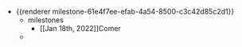 - {{renderer milestone-61e4f7ee-efab-4a54-8500-c3c42d85c2d1}}
	- milestones
		- [[Jan 18th, 2022]]Comer
	-